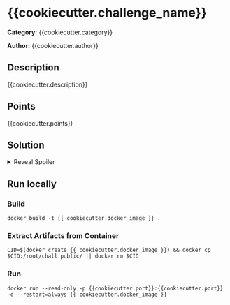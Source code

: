 # {{cookiecutter.challenge_name}}
**Category:** {{cookiecutter.category}}

**Author:** {{cookiecutter.author}}

## Description
{{cookiecutter.description}}

## Points
{{cookiecutter.points}}

## Solution
<details>
 <summary>Reveal Spoiler</summary>

 ## Flag
`{{cookiecutter.flag}}`


</details>

## Run locally
### Build
```
docker build -t {{ cookiecutter.docker_image }} .
```

### Extract Artifacts from Container
```
CID=$(docker create {{ cookiecutter.docker_image }}) && docker cp $CID:/root/chall public/ || docker rm $CID
```

### Run
```
docker run --read-only -p {{cookiecutter.port}}:{{cookiecutter.port}} -d --restart=always {{ cookiecutter.docker_image }}
```